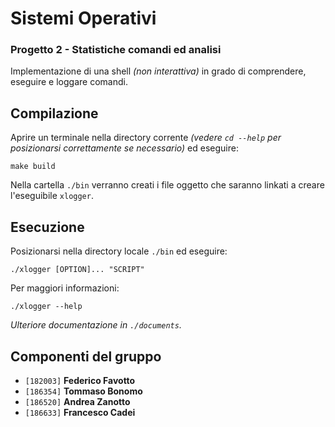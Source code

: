 # Sistemi Operativi

### Progetto 2 - Statistiche comandi ed analisi

Implementazione di una shell _(non interattiva)_ in grado di comprendere, eseguire e loggare comandi.

## Compilazione

Aprire un terminale nella directory corrente _(vedere `cd --help` per posizionarsi correttamente se necessario)_ ed eseguire:

```
make build
```

Nella cartella `./bin` verranno creati i file oggetto che saranno linkati a creare l'eseguibile `xlogger`.

## Esecuzione

Posizionarsi nella directory locale `./bin` ed eseguire:

```
./xlogger [OPTION]... "SCRIPT"
```

Per maggiori informazioni:

```
./xlogger --help
```
_Ulteriore documentazione in `./documents`._

## Componenti del gruppo
- `[182003]` **Federico Favotto**
- `[186354]` **Tommaso Bonomo**
- `[186520]` **Andrea Zanotto**
- `[186633]` **Francesco Cadei**
